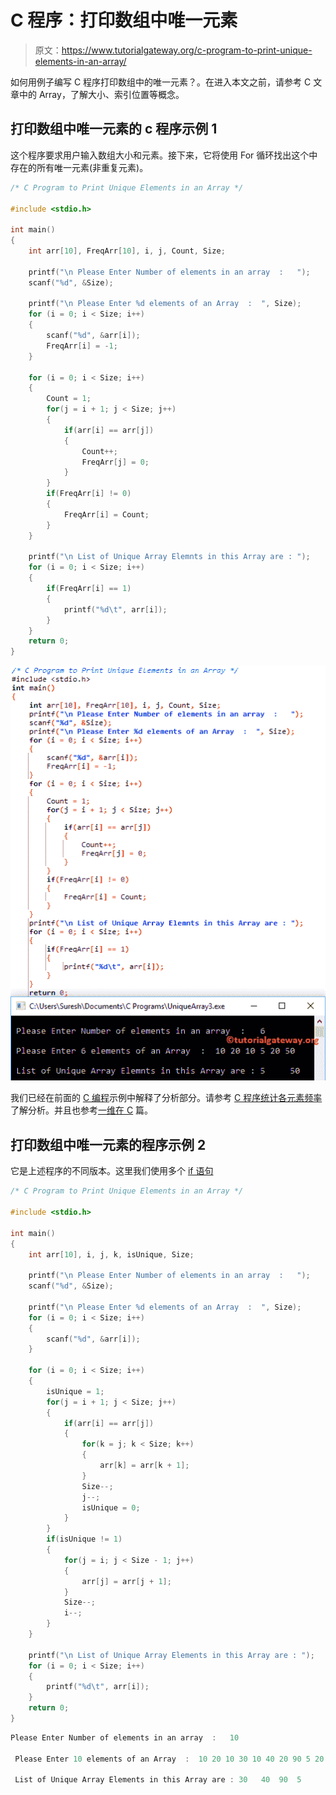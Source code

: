 # C 程序：打印数组中唯一元素

> 原文：<https://www.tutorialgateway.org/c-program-to-print-unique-elements-in-an-array/>

如何用例子编写 C 程序打印数组中的唯一元素？。在进入本文之前，请参考 C 文章中的 Array，了解大小、索引位置等概念。

## 打印数组中唯一元素的 c 程序示例 1

这个程序要求用户输入数组大小和元素。接下来，它将使用 For 循环找出这个中存在的所有唯一元素(非重复元素)。

```c
/* C Program to Print Unique Elements in an Array */

#include <stdio.h>

int main()
{
	int arr[10], FreqArr[10], i, j, Count, Size;

	printf("\n Please Enter Number of elements in an array  :   ");
	scanf("%d", &Size);

	printf("\n Please Enter %d elements of an Array  :  ", Size);
	for (i = 0; i < Size; i++)
	{
    	scanf("%d", &arr[i]);
    	FreqArr[i] = -1;
   	}     

	for (i = 0; i < Size; i++)
	{
		Count = 1;
		for(j = i + 1; j < Size; j++)
		{
    		if(arr[i] == arr[j])
    		{
    			Count++;
    			FreqArr[j] = 0;
    		}
    	}
    	if(FreqArr[i] != 0)
    	{
    		FreqArr[i] = Count;
		}
	}

 	printf("\n List of Unique Array Elemnts in this Array are : ");
 	for (i = 0; i < Size; i++)
  	{
  		if(FreqArr[i] == 1)
  		{
  			printf("%d\t", arr[i]);
		}		
  	}	     
 	return 0;
}
```

![C Program to Print Unique Elements in an Array 1](img/f1e9f1e646ef1bef34a8289b4d2103bb.png)

我们已经在前面的 [C 编程](https://www.tutorialgateway.org/c-programming/)示例中解释了分析部分。请参考 [C 程序统计各元素频率](https://www.tutorialgateway.org/c-program-to-count-frequency-of-each-element-in-an-array/)了解分析。并且也参考[一维在 C](https://www.tutorialgateway.org/array-in-c/) 篇。

## 打印数组中唯一元素的程序示例 2

它是上述程序的不同版本。这里我们使用多个 [if 语句](https://www.tutorialgateway.org/if-statement-in-c/)

```c
/* C Program to Print Unique Elements in an Array */

#include <stdio.h>

int main()
{
	int arr[10], i, j, k, isUnique, Size;

	printf("\n Please Enter Number of elements in an array  :   ");
	scanf("%d", &Size);

	printf("\n Please Enter %d elements of an Array  :  ", Size);
	for (i = 0; i < Size; i++)
	{
    	scanf("%d", &arr[i]);
   	}     

	for (i = 0; i < Size; i++)
	{
		isUnique = 1;
		for(j = i + 1; j < Size; j++)
		{
    		if(arr[i] == arr[j])
    		{
    			for(k = j; k < Size; k++)
    			{
    				arr[k] = arr[k + 1];
				}
				Size--;
				j--;
				isUnique = 0;
			}
		}
		if(isUnique != 1)
		{
			for(j = i; j < Size - 1; j++)
			{
				arr[j] = arr[j + 1];
			}
			Size--;
			i--;
		}
	}

 	printf("\n List of Unique Array Elements in this Array are : ");
 	for (i = 0; i < Size; i++)
  	{
 		printf("%d\t", arr[i]);
  	}	     
 	return 0;
}
```

```c
Please Enter Number of elements in an array  :   10

 Please Enter 10 elements of an Array  :  10 20 10 30 10 40 20 90 5 20

 List of Unique Array Elements in this Array are : 30	40	90	5
```
